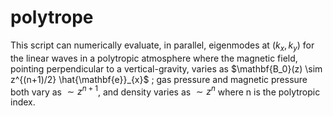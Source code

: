 # polytrope

This script can numerically evaluate, in parallel, eigenmodes at $(k_x, k_y)$ for the linear waves in a polytropic atmosphere where the magnetic field, pointing perpendicular to a vertical-gravity, varies as $\mathbf{B_0}(z) \sim z^{(n+1)/2} \hat{\mathbf{e}}_{x}$ ; gas pressure and magnetic pressure both vary as $\sim z^{n+1}$, and density varies as $\sim z^n$ where n is the polytropic index.
